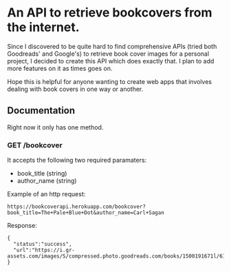 # An API to retrieve bookcovers from the internet.

Since I discovered to be quite hard to find comprehensive APIs (tried both Goodreads' and Google's) to retrieve book cover images for a personal project, I decided to create this API which does exactly that. I plan to add more features on it as times goes on.

Hope this is helpful for anyone wanting to create web apps that involves dealing with book covers in one way or another.

## Documentation

Right now it only has one method.

### GET /bookcover

It accepts the following two required paramaters:

- book_title (string)
- author_name (string)

Example of an http request:

`https://bookcoverapi.herokuapp.com/bookcover?book_title=The+Pale+Blue+Dot&author_name=Carl+Sagan`

Response:

```
{
  "status":"success",
  "url":"https://i.gr-assets.com/images/S/compressed.photo.goodreads.com/books/1500191671l/61663._SY475_.jpg"
}
```
